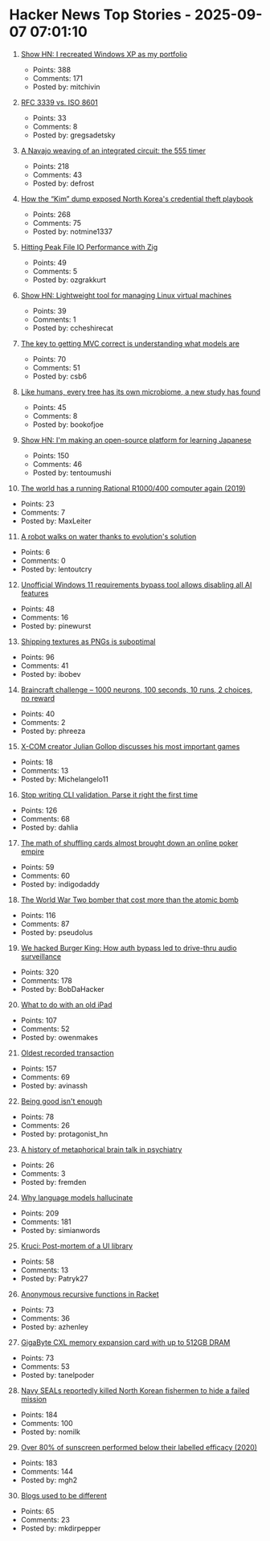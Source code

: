# Hacker News Top Stories - 2025-09-07 07:01:10

1. [Show HN: I recreated Windows XP as my portfolio](https://mitchivin.com/)
   - Points: 388
   - Comments: 171
   - Posted by: mitchivin

2. [RFC 3339 vs. ISO 8601](https://ijmacd.github.io/rfc3339-iso8601/)
   - Points: 33
   - Comments: 8
   - Posted by: gregsadetsky

3. [A Navajo weaving of an integrated circuit: the 555 timer](https://www.righto.com/2025/09/marilou-schultz-navajo-555-weaving.html)
   - Points: 218
   - Comments: 43
   - Posted by: defrost

4. [How the “Kim” dump exposed North Korea's credential theft playbook](https://dti.domaintools.com/inside-the-kimsuky-leak-how-the-kim-dump-exposed-north-koreas-credential-theft-playbook/)
   - Points: 268
   - Comments: 75
   - Posted by: notmine1337

5. [Hitting Peak File IO Performance with Zig](https://steelcake.com/blog/nvme-zig/)
   - Points: 49
   - Comments: 5
   - Posted by: ozgrakkurt

6. [Show HN: Lightweight tool for managing Linux virtual machines](https://github.com/ccheshirecat/flint)
   - Points: 39
   - Comments: 1
   - Posted by: ccheshirecat

7. [The key to getting MVC correct is understanding what models are](https://stlab.cc/tips/about-mvc.html)
   - Points: 70
   - Comments: 51
   - Posted by: csb6

8. [Like humans, every tree has its own microbiome, a new study has found](https://www.nytimes.com/2025/08/27/science/biology-trees-microbiomes.html)
   - Points: 45
   - Comments: 8
   - Posted by: bookofjoe

9. [Show HN: I'm making an open-source platform for learning Japanese](https://kanadojo.com)
   - Points: 150
   - Comments: 46
   - Posted by: tentoumushi

10. [The world has a running Rational R1000/400 computer again (2019)](https://datamuseum.dk/wiki/Rational/R1000s400/Logbook/2019#2019-10-28)
   - Points: 23
   - Comments: 7
   - Posted by: MaxLeiter

11. [A robot walks on water thanks to evolution's solution](https://arstechnica.com/science/2025/09/robotic-bug-literally-walks-on-water/)
   - Points: 6
   - Comments: 0
   - Posted by: lentoutcry

12. [Unofficial Windows 11 requirements bypass tool allows disabling all AI features](https://www.neowin.net/news/unofficial-windows-11-requirements-bypass-tool-now-allows-you-to-disable-all-ai-features/)
   - Points: 48
   - Comments: 16
   - Posted by: pinewurst

13. [Shipping textures as PNGs is suboptimal](https://gamesbymason.com/blog/2025/stop-shipping-pngs/)
   - Points: 96
   - Comments: 41
   - Posted by: ibobev

14. [Braincraft challenge – 1000 neurons, 100 seconds, 10 runs, 2 choices, no reward](https://github.com/rougier/braincraft)
   - Points: 40
   - Comments: 2
   - Posted by: phreeza

15. [X-COM creator Julian Gollop discusses his most important games](https://www.pcgamer.com/collected-works-julian-gollop/)
   - Points: 18
   - Comments: 13
   - Posted by: Michelangelo11

16. [Stop writing CLI validation. Parse it right the first time](https://hackers.pub/@hongminhee/2025/stop-writing-cli-validation-parse-it-right-the-first-time)
   - Points: 126
   - Comments: 68
   - Posted by: dahlia

17. [The math of shuffling cards almost brought down an online poker empire](https://www.scientificamerican.com/article/how-the-math-of-shuffling-cards-almost-brought-down-an-online-poker-empire/)
   - Points: 59
   - Comments: 60
   - Posted by: indigodaddy

18. [The World War Two bomber that cost more than the atomic bomb](https://www.bbc.com/future/article/20250829-the-bomber-that-became-ww2s-most-expensive-weapon)
   - Points: 116
   - Comments: 87
   - Posted by: pseudolus

19. [We hacked Burger King: How auth bypass led to drive-thru audio surveillance](https://bobdahacker.com/blog/rbi-hacked-drive-thrus/)
   - Points: 320
   - Comments: 178
   - Posted by: BobDaHacker

20. [What to do with an old iPad](http://odb.ar/blog/2025/09/05/hosting-my-blog-on-an-iPad-2.html)
   - Points: 107
   - Comments: 52
   - Posted by: owenmakes

21. [Oldest recorded transaction](https://avi.im/blag/2025/oldest-txn/)
   - Points: 157
   - Comments: 69
   - Posted by: avinassh

22. [Being good isn't enough](https://joshs.bearblog.dev/being-good-isnt-enough/)
   - Points: 78
   - Comments: 26
   - Posted by: protagonist_hn

23. [A history of metaphorical brain talk in psychiatry](https://www.nature.com/articles/s41380-025-03053-6)
   - Points: 26
   - Comments: 3
   - Posted by: fremden

24. [Why language models hallucinate](https://openai.com/index/why-language-models-hallucinate/)
   - Points: 209
   - Comments: 181
   - Posted by: simianwords

25. [Kruci: Post-mortem of a UI library](https://pwy.io/posts/kruci-post-mortem/)
   - Points: 58
   - Comments: 13
   - Posted by: Patryk27

26. [Anonymous recursive functions in Racket](https://github.com/shriram/anonymous-recursive-function)
   - Points: 73
   - Comments: 36
   - Posted by: azhenley

27. [GigaByte CXL memory expansion card with up to 512GB DRAM](https://www.gigabyte.com/PC-Accessory/AI-TOP-CXL-R5X4)
   - Points: 73
   - Comments: 53
   - Posted by: tanelpoder

28. [Navy SEALs reportedly killed North Korean fishermen to hide a failed mission](https://www.nytimes.com/2025/09/05/us/navy-seal-north-korea-trump-2019.html)
   - Points: 184
   - Comments: 100
   - Posted by: nomilk

29. [Over 80% of sunscreen performed below their labelled efficacy (2020)](https://www.consumer.org.hk/en/press-release/528-sunscreen-test)
   - Points: 183
   - Comments: 144
   - Posted by: mgh2

30. [Blogs used to be different](https://jetgirl.art/blogs-used-to-be-very-different/)
   - Points: 65
   - Comments: 23
   - Posted by: mkdirpepper

